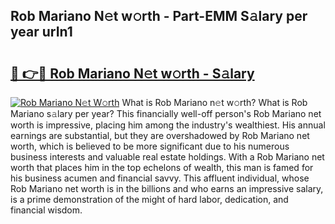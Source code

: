 ## Rob Mariano N𝚎t w𝚘rth - Part-EMM S𝚊lary per year urIn1

# <h2><a href="http://gc51uyt.nevu.top/?p=Rob+Mariano">🔗 👉🔴 Rob Mariano N𝚎t w𝚘rth - S𝚊lary</a></h2>

[![Rob Mariano N𝚎t W𝚘rth](https://i.imgur.com/Oavwk0R.jpeg)](http://gc51uyt.nevu.top/?p=Rob+Mariano)
What is Rob Mariano n𝚎t w𝚘rth? What is Rob Mariano s𝚊lary per year?
This financially well-off person's Rob Mariano net worth is impressive, placing him among the industry's wealthiest. His annual earnings are substantial, but they are overshadowed by Rob Mariano net worth, which is believed to be more significant due to his numerous business interests and valuable real estate holdings. With a Rob Mariano net worth that places him in the top echelons of wealth, this man is famed for his business acumen and financial savvy. This affluent individual, whose Rob Mariano net worth is in the billions and who earns an impressive salary, is a prime demonstration of the might of hard labor, dedication, and financial wisdom.
